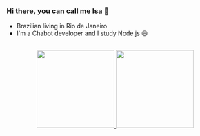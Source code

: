 ### Hi there, you can call me Isa 👋

<!--
**liratisa/liratisa** is a ✨ _special_ ✨ repository because its `README.md` (this file) appears on your GitHub profile.

Here are some ideas to get you started:

- 🔭 I’m currently working on ...
- 🌱 I’m currently learning ...
- 👯 I’m looking to collaborate on ...
- 🤔 I’m looking for help with ...
- 💬 Ask me about ...
- 📫 How to reach me: ...
- 😄 Pronouns: ...
- ⚡ Fun fact: ...
-->
  <div>
    <ul>      
      <li>Brazilian living in Rio de Janeiro</li>      
      <li>I'm a Chabot developer and I study Node.js 😄</li>     
    </ul>
  </div>
<br/>

<div align="center">
  <a href="https://github.com/liratisa">
  <img height="180em" src="https://github-readme-stats.vercel.app/api?username=liratisa&show_icons=true&theme=moltack&include_all_commits=true&count_private=true"/>
  <img height="180em" src="https://github-readme-stats.vercel.app/api/top-langs/?username=liratisa&layout=compact&langs_count=7&theme=moltack&hide=HTML,css"/>
</div>
